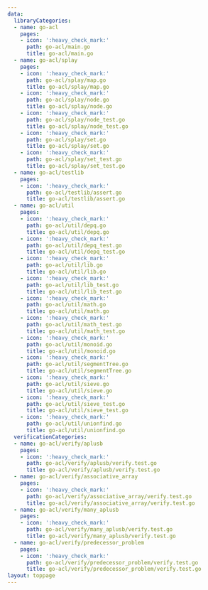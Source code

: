 ```yaml
---
data:
  libraryCategories:
  - name: go-acl
    pages:
    - icon: ':heavy_check_mark:'
      path: go-acl/main.go
      title: go-acl/main.go
  - name: go-acl/splay
    pages:
    - icon: ':heavy_check_mark:'
      path: go-acl/splay/map.go
      title: go-acl/splay/map.go
    - icon: ':heavy_check_mark:'
      path: go-acl/splay/node.go
      title: go-acl/splay/node.go
    - icon: ':heavy_check_mark:'
      path: go-acl/splay/node_test.go
      title: go-acl/splay/node_test.go
    - icon: ':heavy_check_mark:'
      path: go-acl/splay/set.go
      title: go-acl/splay/set.go
    - icon: ':heavy_check_mark:'
      path: go-acl/splay/set_test.go
      title: go-acl/splay/set_test.go
  - name: go-acl/testlib
    pages:
    - icon: ':heavy_check_mark:'
      path: go-acl/testlib/assert.go
      title: go-acl/testlib/assert.go
  - name: go-acl/util
    pages:
    - icon: ':heavy_check_mark:'
      path: go-acl/util/depq.go
      title: go-acl/util/depq.go
    - icon: ':heavy_check_mark:'
      path: go-acl/util/depq_test.go
      title: go-acl/util/depq_test.go
    - icon: ':heavy_check_mark:'
      path: go-acl/util/lib.go
      title: go-acl/util/lib.go
    - icon: ':heavy_check_mark:'
      path: go-acl/util/lib_test.go
      title: go-acl/util/lib_test.go
    - icon: ':heavy_check_mark:'
      path: go-acl/util/math.go
      title: go-acl/util/math.go
    - icon: ':heavy_check_mark:'
      path: go-acl/util/math_test.go
      title: go-acl/util/math_test.go
    - icon: ':heavy_check_mark:'
      path: go-acl/util/monoid.go
      title: go-acl/util/monoid.go
    - icon: ':heavy_check_mark:'
      path: go-acl/util/segmentTree.go
      title: go-acl/util/segmentTree.go
    - icon: ':heavy_check_mark:'
      path: go-acl/util/sieve.go
      title: go-acl/util/sieve.go
    - icon: ':heavy_check_mark:'
      path: go-acl/util/sieve_test.go
      title: go-acl/util/sieve_test.go
    - icon: ':heavy_check_mark:'
      path: go-acl/util/unionfind.go
      title: go-acl/util/unionfind.go
  verificationCategories:
  - name: go-acl/verify/aplusb
    pages:
    - icon: ':heavy_check_mark:'
      path: go-acl/verify/aplusb/verify.test.go
      title: go-acl/verify/aplusb/verify.test.go
  - name: go-acl/verify/associative_array
    pages:
    - icon: ':heavy_check_mark:'
      path: go-acl/verify/associative_array/verify.test.go
      title: go-acl/verify/associative_array/verify.test.go
  - name: go-acl/verify/many_aplusb
    pages:
    - icon: ':heavy_check_mark:'
      path: go-acl/verify/many_aplusb/verify.test.go
      title: go-acl/verify/many_aplusb/verify.test.go
  - name: go-acl/verify/predecessor_problem
    pages:
    - icon: ':heavy_check_mark:'
      path: go-acl/verify/predecessor_problem/verify.test.go
      title: go-acl/verify/predecessor_problem/verify.test.go
layout: toppage
---
```

